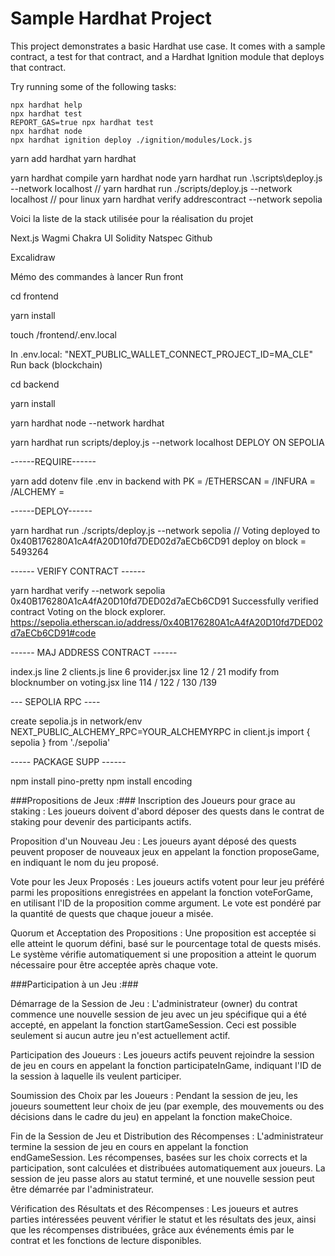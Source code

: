 # Sample Hardhat Project

This project demonstrates a basic Hardhat use case. It comes with a sample contract, a test for that contract, and a Hardhat Ignition module that deploys that contract.

Try running some of the following tasks:

```shell
npx hardhat help
npx hardhat test
REPORT_GAS=true npx hardhat test
npx hardhat node
npx hardhat ignition deploy ./ignition/modules/Lock.js
```
yarn add hardhat
yarn hardhat

 yarn hardhat compile
yarn hardhat node 
yarn hardhat run .\\scripts\\deploy.js --network localhost // yarn hardhat run ./scripts/deploy.js --network localhost // pour linux
yarn hardhat verify addrescontract --network sepolia 

Voici la liste de la stack utilisée pour la réalisation du projet

Next.js
Wagmi
Chakra UI
Solidity
Natspec
Github

Excalidraw

Mémo des commandes à lancer
Run front

cd frontend

yarn install

touch /frontend/.env.local

In .env.local: "NEXT_PUBLIC_WALLET_CONNECT_PROJECT_ID=MA_CLE"
Run back (blockchain)

cd backend

yarn install

yarn hardhat node --network hardhat

yarn hardhat run scripts/deploy.js --network localhost
DEPLOY ON SEPOLIA

------REQUIRE------

yarn add dotenv file .env in backend with PK = /ETHERSCAN = /INFURA = /ALCHEMY =

------DEPLOY------

yarn hardhat run ./scripts/deploy.js --network sepolia // Voting deployed to 0x40B176280A1cA4fA20D10fd7DED02d7aECb6CD91 deploy on block = 5493264

------ VERIFY CONTRACT ------

yarn hardhat verify --network sepolia 0x40B176280A1cA4fA20D10fd7DED02d7aECb6CD91 Successfully verified contract Voting on the block explorer. https://sepolia.etherscan.io/address/0x40B176280A1cA4fA20D10fd7DED02d7aECb6CD91#code

------ MAJ ADDRESS CONTRACT ------

index.js line 2 clients.js line 6 provider.jsx line 12 / 21 modify from blocknumber on voting.jsx line 114 / 122 / 130 /139

--- SEPOLIA RPC ----

create sepolia.js in network/env NEXT_PUBLIC_ALCHEMY_RPC=YOUR_ALCHEMYRPC in client.js import { sepolia } from './sepolia'

----- PACKAGE SUPP ------

npm install pino-pretty npm install encoding

###Propositions de Jeux :###
Inscription des Joueurs pour grace au staking :
Les joueurs doivent d'abord déposer des quests dans le contrat de staking pour devenir des participants actifs.

Proposition d'un Nouveau Jeu :
Les joueurs ayant déposé des quests peuvent proposer de nouveaux jeux en appelant la fonction proposeGame, en indiquant le nom du jeu proposé.

Vote pour les Jeux Proposés :
Les joueurs actifs votent pour leur jeu préféré parmi les propositions enregistrées en appelant la fonction voteForGame, en utilisant l'ID de la proposition comme argument.
Le vote est pondéré par la quantité de quests que chaque joueur a misée.

Quorum et Acceptation des Propositions :
Une proposition est acceptée si elle atteint le quorum défini, basé sur le pourcentage total de quests misés. Le système vérifie automatiquement si une proposition a atteint le quorum nécessaire pour être acceptée après chaque vote.

###Participation à un Jeu :###

Démarrage de la Session de Jeu :
L'administrateur (owner) du contrat commence une nouvelle session de jeu avec un jeu spécifique qui a été accepté, en appelant la fonction startGameSession. Ceci est possible seulement si aucun autre jeu n'est actuellement actif.

Participation des Joueurs :
Les joueurs actifs peuvent rejoindre la session de jeu en cours en appelant la fonction participateInGame, indiquant l'ID de la session à laquelle ils veulent participer.

Soumission des Choix par les Joueurs :
Pendant la session de jeu, les joueurs soumettent leur choix de jeu (par exemple, des mouvements ou des décisions dans le cadre du jeu) en appelant la fonction makeChoice.

Fin de la Session de Jeu et Distribution des Récompenses :
L'administrateur termine la session de jeu en cours en appelant la fonction endGameSession. Les récompenses, basées sur les choix corrects et la participation, sont calculées et distribuées automatiquement aux joueurs.
La session de jeu passe alors au statut terminé, et une nouvelle session peut être démarrée par l'administrateur.

Vérification des Résultats et des Récompenses :
Les joueurs et autres parties intéressées peuvent vérifier le statut et les résultats des jeux, ainsi que les récompenses distribuées, grâce aux événements émis par le contrat et les fonctions de lecture disponibles.